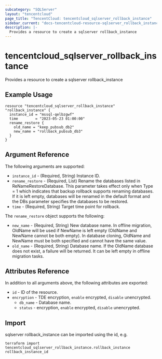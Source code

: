 ```yaml
---
subcategory: "SQLServer"
layout: "tencentcloud"
page_title: "TencentCloud: tencentcloud_sqlserver_rollback_instance"
sidebar_current: "docs-tencentcloud-resource-sqlserver_rollback_instance"
description: |-
  Provides a resource to create a sqlserver rollback_instance
---
```


# tencentcloud_sqlserver_rollback_instance

Provides a resource to create a sqlserver rollback_instance

## Example Usage

```hcl
resource "tencentcloud_sqlserver_rollback_instance" "rollback_instance" {
  instance_id = "mssql-qelbzgwf"
  time        = "2023-05-23 01:00:00"
  rename_restore {
    old_name = "keep_pubsub_db2"
    new_name = "rollback_pubsub_db3"
  }
}
```

## Argument Reference

The following arguments are supported:

* `instance_id` - (Required, String) Instance ID.
* `rename_restore` - (Required, List) Rename the databases listed in ReNameRestoreDatabase. This parameter takes effect only when Type = 1 which indicates that backup rollback supports renaming databases. If it is left empty, databases will be renamed in the default format and the DBs parameter specifies the databases to be restored.
* `time` - (Required, String) Target time point for rollback.

The `rename_restore` object supports the following:

* `new_name` - (Required, String) New database name. In offline migration, OldName will be used if NewName is left empty (OldName and NewName cannot be both empty). In database cloning, OldName and NewName must be both specified and cannot have the same value.
* `old_name` - (Required, String) Database name. If the OldName database does not exist, a failure will be returned. It can be left empty in offline migration tasks.

## Attributes Reference

In addition to all arguments above, the following attributes are exported:

* `id` - ID of the resource.
* `encryption` - TDE encryption, `enable` encrypted, `disable` unencrypted.
  * `db_name` - Database name.
  * `status` - encryption, `enable` encrypted, `disable` unencrypted.


## Import

sqlserver rollback_instance can be imported using the id, e.g.

```
terraform import tencentcloud_sqlserver_rollback_instance.rollback_instance rollback_instance_id
```


